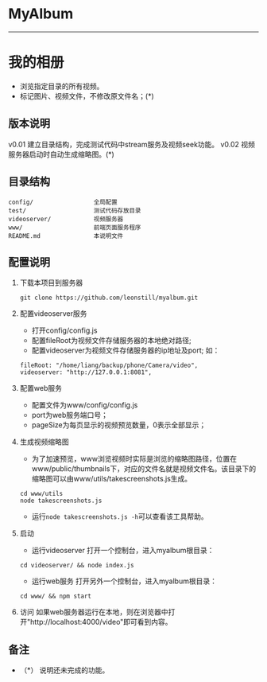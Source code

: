 MyAlbum
===
---

# 我的相册

- 浏览指定目录的所有视频。
- 标记图片、视频文件，不修改原文件名；(*)

## 版本说明
v0.01                   建立目录结构，完成测试代码中stream服务及视频seek功能。
v0.02                   视频服务器启动时自动生成缩略图。(*)

## 目录结构
```
config/                 全局配置
test/                   测试代码存放目录
videoserver/            视频服务器
www/                    前端页面服务程序
README.md               本说明文件
```
## 配置说明
1.  下载本项目到服务器
    ```
    git clone https://github.com/leonstill/myalbum.git 
    ```

2.  配置videoserver服务
    - 打开config/config.js
    - 配置fileRoot为视频文件存储服务器的本地绝对路径;
    - 配置videoserver为视频文件存储服务器的ip地址及port;
    如：
    ```
    fileRoot: "/home/liang/backup/phone/Camera/video",
    videoserver: "http://127.0.0.1:8081", 
    ```

3.  配置web服务
    - 配置文件为www/config/config.js
    - port为web服务端口号；
    - pageSize为每页显示的视频预览数量，0表示全部显示；

4.  生成视频缩略图
    - 为了加速预览，www浏览视频时实际是浏览的缩略图路径，位置在www/public/thumbnails下，对应的文件名就是视频文件名。该目录下的缩略图可以由www/utils/takescreenshots.js生成。
    ```
    cd www/utils
    node takescreenshots.js
    ```
    - 运行`node takescreenshots.js -h`可以查看该工具帮助。

5.  启动
    - 运行videoserver
    打开一个控制台，进入myalbum根目录：
    ```
    cd videoserver/ && node index.js
    ```
    - 运行web服务
    打开另外一个控制台，进入myalbum根目录：
    ```
    cd www/ && npm start
    ```

6.  访问
    如果web服务器运行在本地，则在浏览器中打开"http://localhost:4000/video"即可看到内容。
    
    
## 备注
- （*） 说明还未完成的功能。